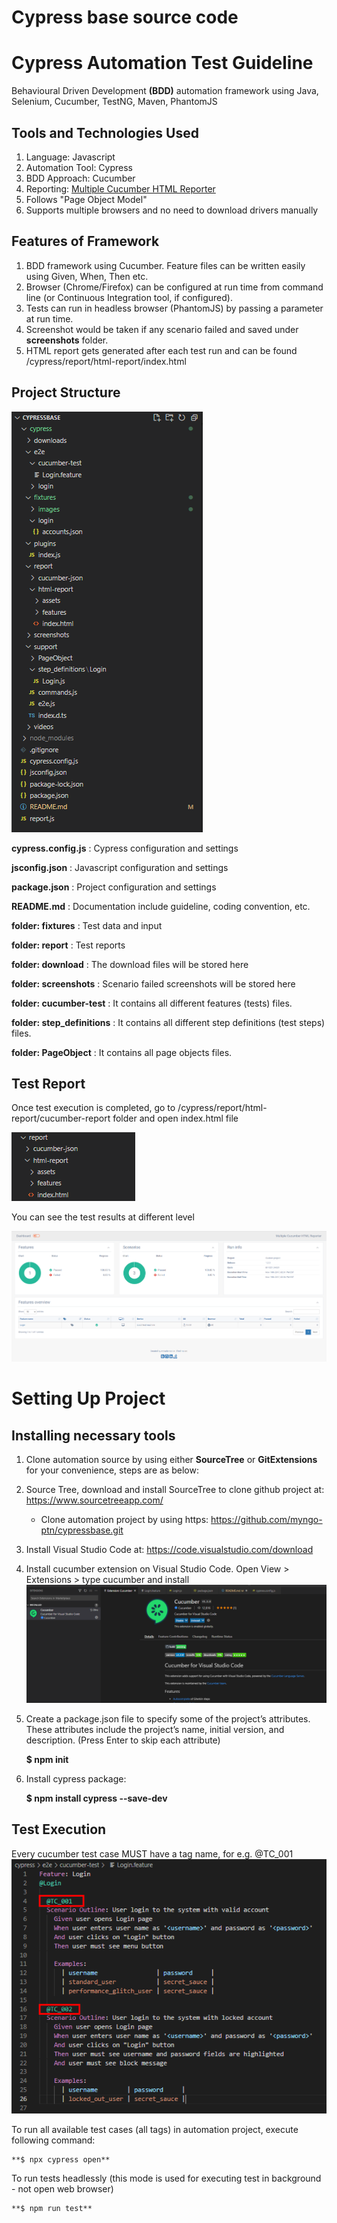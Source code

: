 # Cypress base source code

# Cypress Automation Test Guideline

Behavioural Driven Development **(BDD)** automation framework using Java, Selenium, Cucumber, TestNG, Maven, PhantomJS


## Tools and Technologies Used
1. Language: Javascript
2. Automation Tool: Cypress
3. BDD Approach: Cucumber
4. Reporting: [Multiple Cucumber HTML Reporter](https://www.npmjs.com/package/multiple-cucumber-html-reporter)
5. Follows "Page Object Model"
6. Supports multiple browsers and no need to download drivers manually


## Features of Framework
1. BDD framework using Cucumber. Feature files can be written easily using Given, When, Then etc.
2. Browser (Chrome/Firefox) can be configured at run time from command line (or Continuous Integration tool, if configured).
3. Tests can run in headless browser (PhantomJS) by passing a parameter at run time.
4. Screenshot would be taken if any scenario failed and saved under **screenshots** folder.
5. HTML report gets generated after each test run and can be found /cypress/report/html-report/index.html


## Project Structure
![project-structure](cypress/fixtures/images/project_structure.png)

**cypress.config.js** : Cypress configuration and settings

**jsconfig.json** : Javascript configuration and settings

**package.json** : Project configuration and settings

**README.md** : Documentation include guideline, coding convention, etc.

**folder: fixtures** : Test data and input

**folder: report** : Test reports

**folder: download** : The download files will be stored here

**folder: screenshots** : Scenario failed screenshots will be stored here

**folder: cucumber-test** : It contains all different features (tests) files.

**folder: step_definitions** : It contains all different step definitions (test steps) files.

**folder: PageObject** : It contains all page objects files.


## Test Report ##

Once test execution is completed, go to /cypress/report/html-report/cucumber-report folder and open index.html file

![test-report](cypress/fixtures/images/test_report_folder.png)

You can see the test results at different level

![cucumber-report](cypress/fixtures/images/cucumber_report.png)



# Setting Up Project

## Installing necessary tools

1) Clone automation source by using either **SourceTree** or **GitExtensions** for your convenience, steps are as below:

2) Source Tree, download and install SourceTree to clone github project at: https://www.sourcetreeapp.com/

   - Clone automation project by using https: https://github.com/myngo-ptn/cypressbase.git
   
3) Install Visual Studio Code at: https://code.visualstudio.com/download
4) Install cucumber extension on Visual Studio Code. Open View > Extensions > type cucumber and install
   ![cucumber_extension](cypress/fixtures/images/cucumber_extension.png)

5) Create a package.json file to specify some of the project’s attributes. These attributes include the project’s name, initial version, and description. (Press Enter to skip each attribute)

    **$ npm init**

6) Install cypress package:

    **$ npm install cypress --save-dev**

## Test Execution
Every cucumber test case MUST have a tag name, for e.g. @TC_001
   ![tag_name](cypress/fixtures/images/tag_name.png)

To run all available test cases (all tags) in automation project, execute following command:

    **$ npx cypress open**

To run tests headlessly (this mode is used for executing test in background - not open web browser)

    **$ npm run test**


